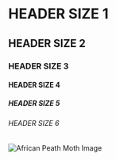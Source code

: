 # HEADER SIZE 1
## HEADER SIZE 2
### HEADER SIZE 3
#### HEADER SIZE 4
##### HEADER SIZE 5
###### HEADER SIZE 6
![African Peath Moth Image](https://github.com/user-attachments/assets/869c0cb5-baa0-4dca-9db4-76e7e3f384cf)
